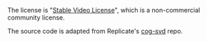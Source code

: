 The license is "[Stable Video License](https://stability.ai/stable-video)", which is a non-commercial community license.

The source code is adapted from Replicate's [cog-svd](https://github.com/replicate/cog-svd) repo.

